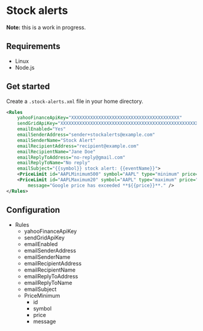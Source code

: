 # Stock alerts

<b>Note:</b> this is a work in progress.

## Requirements

- Linux
- Node.js

## Get started

Create a `.stock-alerts.xml` file in your home directory.

```xml
<Rules
    yahooFinanceApiKey="XXXXXXXXXXXXXXXXXXXXXXXXXXXXXXXXXXXXXXXX"
    sendGridApiKey="XXXXXXXXXXXXXXXXXXXXXXXXXXXXXXXXXXXXXXXXXXXXXXXXXXXXXXXXXXXXXXXXXXXXX"
    emailEnabled="Yes"
    emailSenderAddress="sender+stockalerts@example.com"
    emailSenderName="Stock Alert"
    emailRecipientAddress="recipient@example.com"
    emailRecipientName="Jane Doe"
    emailReplyToAddress="no-reply@gmail.com"
    emailReplyToName="No reply"
    emailSubject="{{symbol}} stock alert: {{eventName}}">
    <PriceLimit id="AAPLMinimum500" symbol="AAPL" type="minimum" price="500" />
    <PriceLimit id="AAPLMaximum20" symbol="AAPL" type="maximum" price="20"
        message="Google price has exceeded **${{price}}**." />
</Rules>
```

## Configuration

- Rules
  - yahooFinanceApiKey
  - sendGridApiKey
  - emailEnabled
  - emailSenderAddress
  - emailSenderName
  - emailRecipientAddress
  - emailRecipientName
  - emailReplyToAddress
  - emailReplyToName
  - emailSubject
  - PriceMinimum
    - id
    - symbol
    - price
    - message

